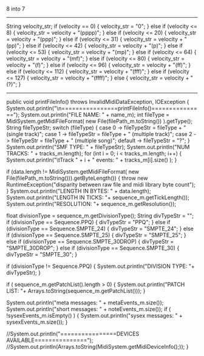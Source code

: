 8 into 7

------------------------------------------------------

String velocity_str;
if (velocity == 0) {
velocity_str = "0";
} else if (velocity <= 8) {
velocity_str = velocity + "(pppp)";
} else if (velocity <= 20) {
velocity_str = velocity + "(ppp)";
} else if (velocity <= 31) {
velocity_str = velocity + "(pp)";
} else if (velocity <= 42) {
velocity_str = velocity + "(p)";
} else if (velocity <= 53) {
velocity_str = velocity + "(mp)";
} else if (velocity <= 64) {
velocity_str = velocity + "(mf)";
} else if (velocity <= 80) {
velocity_str = velocity + "(f)";
} else if (velocity <= 96) {
velocity_str = velocity + "(ff)";
} else if (velocity <= 112) {
velocity_str = velocity + "(fff)";
} else if (velocity <= 127) {
velocity_str = velocity + "(ffff)";
} else {
velocity_str = velocity + "(?)";
}

-----------------------------------------------------------

public void printFileInfo() throws InvalidMidiDataException, IOException
{
System.out.println("\n================printFileInfo()===============");
System.out.println("FILE NAME: " + name_m);
int fileType = MidiSystem.getMidiFileFormat( new File(filePath_m.toString()) ).getType();
String fileTypeStr;
switch (fileType) {
    case 0 -> fileTypeStr = fileType + " (single track)";
    case 1 -> fileTypeStr = fileType + " (multiple track)";
    case 2 -> fileTypeStr = fileType + " (multiple song)";
    default -> fileTypeStr = "?";
}
System.out.println("SMF TYPE: " + fileTypeStr);
System.out.println("NUM TRACKS: " + tracks_m.length);
for (int i = 0; i < tracks_m.length; i++) {
    System.out.println("\tTrack " + i + " events: " + tracks_m[i].size() );
}

if (data.length != MidiSystem.getMidiFileFormat( new File(filePath_m.toString())).getByteLength()) {
    throw new RuntimeException("disparity between raw file and midi library byte count");
}
System.out.println("LENGTH IN BYTES: " + data.length);
System.out.println("LENGTH IN TICKS: "+ sequence_m.getTickLength());
System.out.println("RESOLUTION: "+ sequence_m.getResolution());

float divisionType = sequence_m.getDivisionType();
String divTypeStr = "";
if (divisionType == Sequence.PPQ) {
    divTypeStr = "PPQ";
} else if (divisionType == Sequence.SMPTE_24) {
    divTypeStr = "SMPTE_24";
} else if (divisionType == Sequence.SMPTE_25) {
    divTypeStr = "SMPTE_25";
} else if (divisionType == Sequence.SMPTE_30DROP) {
    divTypeStr = "SMPTE_30DROP";
} else if (divisionType == Sequence.SMPTE_30) {
    divTypeStr = "SMPTE_30";
}

if (divisionType != Sequence.PPQ) {
    System.out.println("DIVISION TYPE: "+ divTypeStr);
}

if ( sequence_m.getPatchList().length > 0) {
    System.out.println("PATCH LIST: "+ Arrays.toString(sequence_m.getPatchList()));
}

System.out.println("meta messages: " + metaEvents_m.size());
System.out.println("short messages: " + noteEvents_m.size());
if ( !sysexEvents_m.isEmpty() ) {
    System.out.println("sysex messages: " + sysexEvents_m.size());
}

//System.out.println("================DEVICES AVAILABLE===============");
//System.out.println(Arrays.toString(MidiSystem.getMidiDeviceInfo();));
}

